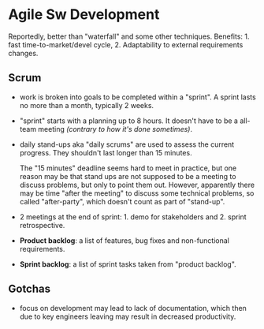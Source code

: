 # Agile Sw Development

Reportedly, better than "waterfall" and some other techniques. Benefits: 1. fast time-to-market/devel cycle, 2. Adaptability to external requirements changes.

## Scrum

* work is broken into goals to be completed within a "sprint". A sprint lasts no more than a month, typically 2 weeks.
* "sprint" starts with a planning up to 8 hours. It doesn't have to be a all-team meeting *(contrary to how it's done sometimes)*.
* daily stand-ups aka "daily scrums" are used to assess the current progress. They shouldn't last longer than 15 minutes.

  The "15 minutes" deadline seems hard to meet in practice, but one reason may be that stand ups are not supposed to be a meeting to discuss problems, but only to point them out. However, apparently there may be time "after the meeting" to discuss some technical problems, so called "after-party", which doesn't count as part of "stand-up".
* 2 meetings at the end of sprint: 1. demo for stakeholders and 2. sprint retrospective.
* **Product backlog**: a list of features, bug fixes and non-functional requirements.
* **Sprint backlog**: a list of sprint tasks taken from "product backlog".

## Gotchas

* focus on development may lead to lack of documentation, which then due to key engineers leaving may result in decreased productivity.
